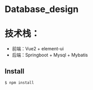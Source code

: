# Database_design
# 技术栈：
 - 前端：Vue2 + element-ui
 - 后端：Springboot + Mysql + Mybatis

## Install
```sh
$ npm install
```